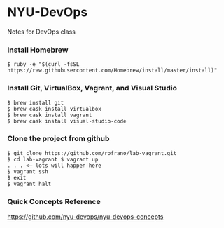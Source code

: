 # NYU-DevOps
Notes for DevOps class

### Install Homebrew
`$ ruby -e "$(curl -fsSL https://raw.githubusercontent.com/Homebrew/install/master/install)"`

### Install Git, VirtualBox, Vagrant, and Visual Studio
```
$ brew install git
$ brew cask install virtualbox
$ brew cask install vagrant
$ brew cask install visual-studio-code
```

### Clone the project from github
```
$ git clone https://github.com/rofrano/lab-vagrant.git
$ cd lab-vagrant $ vagrant up
. . . <— lots will happen here 
$ vagrant ssh
$ exit
$ vagrant halt
```
 
### Quick Concepts Reference
https://github.com/nyu-devops/nyu-devops-concepts
